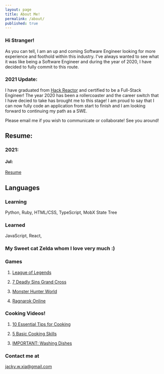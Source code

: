 ```yaml
---
layout: page
title: About Me!
permalink: /about/
published: true
---
```



### Hi Stranger!

As you can tell, I am an up and coming Software Engineer looking for more experience and foothold within this industry. I've always wanted to see what it was like being a Software Engineer and during the year of 2020, I have decided to fully commit to this route.

### 2021 Update:

I have graduated from [Hack Reactor](https://www.hackreactor.com/) and certified to be a Full-Stack Engineer! The year 2020 has been a rollercoaster and the career switch that I have decied to take has brought me to this stage! I am proud to say that I can now fully code an application from start to finish and I am looking forward to continuing my path as a SWE.


Please email me if you wish to communicate or collaborate! See you around!

## Resume:
### 2021:
#### Jul:
[Resume](JackyXiaResume.pdf)

## Languages

### Learning
Python, Ruby, HTML/CSS, TypeScript, MobX State Tree

### Learned
JavaScript, React,

### My Sweet cat Zelda whom I love very much :)


### Games

1. [League of Legends](https://play.na.leagueoflegends.com/en_US)

2. [7 Deadly Sins Grand Cross](https://play.google.com/store/apps/details?id=com.netmarble.nanagb&hl=en_US)

3. [Monster Hunter World](http://monsterhunterworld.com/)

4. [Ragnarok Online](http://playragnarok.com/)

### Cooking Videos!

1. [10 Essential Tips for Cooking](https://www.youtube.com/watch?v=wHRXUeVsAQQ)

2. [5 Basic Cooking Skills](https://www.youtube.com/watch?v=ZJy1ajvMU1k)

3. [IMPORTANT: Washing Dishes](https://www.youtube.com/watch?v=vyis-EmiZXI)

### Contact me at
[jacky.w.xia@gmail.com](mailto:jacky.w.xia@gmail.com)

